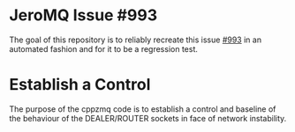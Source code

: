 # JeroMQ Issue #993

The goal of this repository is to reliably recreate this issue
[#993](https://github.com/zeromq/jeromq/issues/993) in an automated
fashion and for it to be a regression test.

# Establish a Control

The purpose of the cppzmq code is to establish a control and baseline
of the behaviour of the DEALER/ROUTER sockets in face of network
instability.
